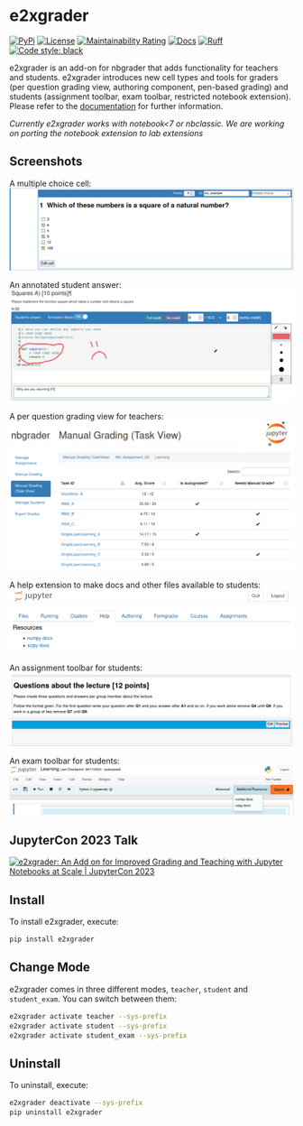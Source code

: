 # e2xgrader

[![PyPi](https://img.shields.io/pypi/v/e2xgrader)](https://pypi.org/project/e2xgrader)
[![License](https://img.shields.io/badge/License-MIT-blue.svg)](https://opensource.org/licenses/MIT)
[![Maintainability Rating](https://sonarcloud.io/api/project_badges/measure?project=DigiKlausur_e2xgrader&metric=sqale_rating)](https://sonarcloud.io/summary/new_code?id=DigiKlausur_e2xgrader)
[![Docs](https://img.shields.io/readthedocs/e2xgrader)](https://e2xgrader.readthedocs.io)
[![Ruff](https://img.shields.io/endpoint?url=https://raw.githubusercontent.com/astral-sh/ruff/main/assets/badge/v2.json)](https://github.com/astral-sh/ruff)
[![Code style: black](https://img.shields.io/badge/code%20style-black-000000.svg)](https://github.com/psf/black)

e2xgrader is an add-on for nbgrader that adds functionality for teachers and students.
e2xgrader introduces new cell types and tools for graders (per question grading view, authoring component, pen-based grading) and students (assignment toolbar, exam toolbar, restricted notebook extension).
Please refer to the [documentation](https://e2xgrader.readthedocs.io) for further information.

_Currently e2xgrader works with notebook<7 or nbclassic. We are working on porting the notebook extension to lab extensions_

## Screenshots

A multiple choice cell:
![multiplechoice](docs/source/user_docs/cells/img/mc_render.png)
<br/>

An annotated student answer:
![annotation](docs/source/user_docs/img/annotate_answer.png)
<br/>

A per question grading view for teachers:
![task_view](docs/source/user_docs/img/task_view.png)
<br/>

A help extension to make docs and other files available to students:
![help_extension](docs/source/user_docs/img/help_tab.png)
<br/>

An assignment toolbar for students:
![assignment_toolbar](docs/source/user_docs/img/assignment_toolbar_md.png)
<br/>

An exam toolbar for students:
![exam_toolbar](docs/source/user_docs/img/exam_toolbar.png)
<br/>

## JupyterCon 2023 Talk

[![e2xgrader: An Add on for Improved Grading and Teaching with Jupyter Notebooks at Scale | JupyterCon 2023](https://img.youtube.com/vi/fc3Tvr_jm3w/hqdefault.jpg)](https://www.youtube.com/watch?v=fc3Tvr_jm3w "e2xgrader: An Add on for Improved Grading and Teaching with Jupyter Notebooks at Scale | JupyterCon 2023")

## Install

To install e2xgrader, execute:

```bash
pip install e2xgrader
```

## Change Mode

e2xgrader comes in three different modes, `teacher`, `student` and `student_exam`.
You can switch between them:

```bash
e2xgrader activate teacher --sys-prefix
e2xgrader activate student --sys-prefix
e2xgrader activate student_exam --sys-prefix
```

## Uninstall

To uninstall, execute:

```bash
e2xgrader deactivate --sys-prefix
pip uninstall e2xgrader
```

